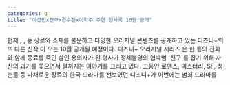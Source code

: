 ```yaml
---
categories: g
title: "이성민x진구x경수진x이학주 주연 형사록 10월 공개"
---
```

현재 , ,  등 장르와 소재를 불문하고 다양한 오리지널 콘텐츠를 공개하고 있는 디즈니+의 또 다른 신작 이 오는 10월 공개될 예정이다. 디즈니+ 오리지널 시리즈 은 한 통의 전화와 함께 동료를 죽인 살인 용의자가 된 형사가 정체불명의 협박범 &#39;친구&#39;를 잡기 위해 자신의 과거를 쫓으면서 펼쳐지는 이야기를 그리고 있다. 그동안 로맨스, 미스터리, SF, 청춘물 등 다채로운 장르의 한국 드라마를 선보였던 디즈니+가 이번에는 범죄 드라마를